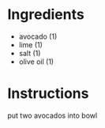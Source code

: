 # Ingredients
- avocado (1)
- lime (1)
- salt (1) 
- olive oil (1)
# Instructions
put two avocados into bowl
